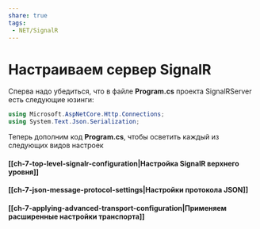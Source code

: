 ```yaml
---
share: true
tags:
 - NET/SignalR
---
```

# Настраиваем сервер SignalR
Сперва надо убедиться, что в файле **Program.cs** проекта SignalRServer есть следующие юзинги:
```csharp
using Microsoft.AspNetCore.Http.Connections;
using System.Text.Json.Serialization;
```
Теперь дополним код **Program.cs**, чтобы осветить каждый из следующих видов настроек
#### [[ch-7-top-level-signalr-configuration|Настройка SignalR верхнего уровня]]
#### [[ch-7-json-message-protocol-settings|Настройки протокола JSON]]
#### [[ch-7-applying-advanced-transport-configuration|Применяем расширенные настройки транспорта]]